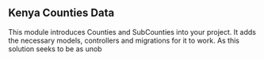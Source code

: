 ## Kenya Counties Data

This module introduces Counties and SubCounties into your project. It adds the necessary models, controllers and migrations for it to work. As this solution seeks to be as unob